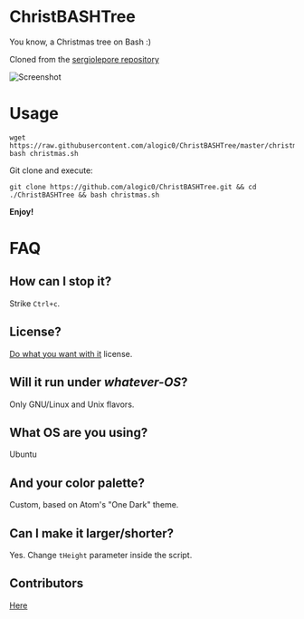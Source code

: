 # ChristBASHTree

You know, a Christmas tree on Bash :)

Cloned from the [sergiolepore repository](https://github.com/sergiolepore/ChristBASHTree)

![Screenshot](./screenshot.png?raw=true)

# Usage

```
wget https://raw.githubusercontent.com/alogic0/ChristBASHTree/master/christmas.sh
bash christmas.sh
```
Git clone and execute:

```
git clone https://github.com/alogic0/ChristBASHTree.git && cd ./ChristBASHTree && bash christmas.sh
```

__Enjoy!__

# FAQ

## How can I stop it?

Strike `Ctrl+c`.

## License?

[Do what you want with it](./LICENSE) license.

## Will it run under _whatever-OS_?

Only GNU/Linux and Unix flavors.

## What OS are you using?

Ubuntu 

## And your color palette?

Custom, based on Atom's "One Dark" theme.

## Can I make it larger/shorter?

Yes. Change `tHeight` parameter inside the script.

## Contributors

[Here](https://github.com/alogic0/ChristBASHTree/graphs/contributors)
